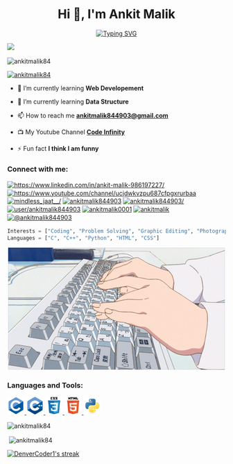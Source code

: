 <h1 align="center">Hi 👋, I'm Ankit Malik</h1>

<!-- Typing SVG -->
<p align="center">
  <a align="center" href="https://git.io/typing-svg"><img src="https://readme-typing-svg.herokuapp.com?font=Fira+Code&duration=4000&pause=2000&width=435&lines=A+passionate+Competitive+Programmer+from+India;Community+Builder;Front+End+Developer" alt="Typing SVG" /></a>
</p>

<!-- <h3 align="center">A passionate Competitive Programmer from India</h3> -->

<!-- My Portfolio Bars -->
[<img src="https://img.shields.io/badge/-My_Youtube_Channel-000000?style=social&logo=youtube"/>](https://puneetportfolio.netlify.app/)

<p align="left"> <img src="https://komarev.com/ghpvc/?username=ankitmalik84&label=Profile%20views&color=0e75b6&style=flat" alt="ankitmalik84" /> </p>

<p align="left"> <a href="https://github.com/ryo-ma/github-profile-trophy"><img src="https://github-profile-trophy.vercel.app/?username=ankitmalik84" alt="ankitmalik84" /></a> </p>

- 🌱 I’m currently learning **Web Developement**

- 📖 I’m currently learning **Data Structure**

- 📫 How to reach me **ankitmalik844903@gmail.com**

- 📺 My Youtube Channel <a href="https://github.com/ryo-ma/github-profile-trophy">**Code Infinity**</a>

- ⚡ Fun fact **I think I am funny**

<h3 align="left">Connect with me:</h3>
<p align="left">
<a href="https://linkedin.com/in/ankit-malik-986197227/" target="blank"><img align="center" src="https://raw.githubusercontent.com/rahuldkjain/github-profile-readme-generator/master/src/images/icons/Social/linked-in-alt.svg" alt="https://www.linkedin.com/in/ankit-malik-986197227/" height="30" width="40" /></a>
<a href="https://www.youtube.com/channel/ucjdwkvzpu687cfpgxrurbaa" target="blank"><img align="center" src="https://raw.githubusercontent.com/rahuldkjain/github-profile-readme-generator/master/src/images/icons/Social/youtube.svg" alt="https://www.youtube.com/channel/ucjdwkvzpu687cfpgxrurbaa" height="30" width="40" /></a>
<a href="https://instagram.com/mindless_jaat__/" target="blank"><img align="center" src="https://raw.githubusercontent.com/rahuldkjain/github-profile-readme-generator/master/src/images/icons/Social/instagram.svg" alt="mindless_jaat__/" height="30" width="40" /></a>
<a href="https://www.hackerrank.com/ankitmalik844903" target="blank"><img align="center" src="https://raw.githubusercontent.com/rahuldkjain/github-profile-readme-generator/master/src/images/icons/Social/hackerrank.svg" alt="ankitmalik844903" height="30" width="40" /></a>
<a href="https://www.leetcode.com/ankitmalik844903/" target="blank"><img align="center" src="https://raw.githubusercontent.com/rahuldkjain/github-profile-readme-generator/master/src/images/icons/Social/leet-code.svg" alt="ankitmalik844903/" height="30" width="40" /></a>
<a href="https://auth.geeksforgeeks.org/user/user/ankitmalik844903" target="blank"><img align="center" src="https://raw.githubusercontent.com/rahuldkjain/github-profile-readme-generator/master/src/images/icons/Social/geeks-for-geeks.svg" alt="user/ankitmalik844903" height="30" width="40" /></a>
<a href="https://www.codechef.com/users/ankitmalik0001" target="blank"><img align="center" src="https://cdn.jsdelivr.net/npm/simple-icons@3.1.0/icons/codechef.svg" alt="ankitmalik0001" height="30" width="40" /></a>
<a href="https://codeforces.com/profile/ankitmalik" target="blank"><img align="center" src="https://raw.githubusercontent.com/rahuldkjain/github-profile-readme-generator/master/src/images/icons/Social/codeforces.svg" alt="ankitmalik" height="30" width="40" /></a>
<a href="https://www.hackerearth.com/@ankitmalik844903" target="blank"><img align="center" src="https://raw.githubusercontent.com/rahuldkjain/github-profile-readme-generator/master/src/images/icons/Social/hackerearth.svg" alt="@ankitmalik844903" height="30" width="40" /></a>
</p>

```python
Interests = ["Coding", "Problem Solving", "Graphic Editing", "Photography", "Exploring various OS :)"]
Languages = ["C", "C++", "Python", "HTML", "CSS"]
```
<div align=center>
  
[![coding speed x 1000](/187495.gif)](https://github.com/ankitmalik84/webtec/blob/main)
</div>

<h3 align="left">Languages and Tools:</h3>
<p align="left"> <a href="https://www.cprogramming.com/" target="_blank" rel="noreferrer"> <img src="https://raw.githubusercontent.com/devicons/devicon/master/icons/c/c-original.svg" alt="c" width="40" height="40"/> </a> <a href="https://www.w3schools.com/cpp/" target="_blank" rel="noreferrer"> <img src="https://raw.githubusercontent.com/devicons/devicon/master/icons/cplusplus/cplusplus-original.svg" alt="cplusplus" width="40" height="40"/> </a> <a href="https://www.w3schools.com/css/" target="_blank" rel="noreferrer"> <img src="https://raw.githubusercontent.com/devicons/devicon/master/icons/css3/css3-original-wordmark.svg" alt="css3" width="40" height="40"/> </a> <a href="https://www.w3.org/html/" target="_blank" rel="noreferrer"> <img src="https://raw.githubusercontent.com/devicons/devicon/master/icons/html5/html5-original-wordmark.svg" alt="html5" width="40" height="40"/> </a> <a href="https://www.python.org" target="_blank" rel="noreferrer"> <img src="https://raw.githubusercontent.com/devicons/devicon/master/icons/python/python-original.svg" alt="python" width="40" height="40"/> </a> </p>


<p><img align="center" src="https://github-readme-stats.vercel.app/api/top-langs?username=ankitmalik84&show_icons=true&locale=en&layout=compact" alt="ankitmalik84" /></p>
<p>&nbsp;<img align="center" src="https://github-readme-stats.vercel.app/api?username=ankitmalik84&show_icons=true&locale=en" alt="ankitmalik84" /></p>


<!--Streak-->
<p >
  <a href="https://github.com/DenverCoder1/github-readme-streak-stats">
    <img title="Streak Stats 🔥" alt="DenverCoder1's streak" src="https://github-readme-streak-stats.herokuapp.com/?user=ankitmalik84&theme=black-ice&hide_border=true&stroke=0000&background=060A0CD0"/>
  </a>
</p>
